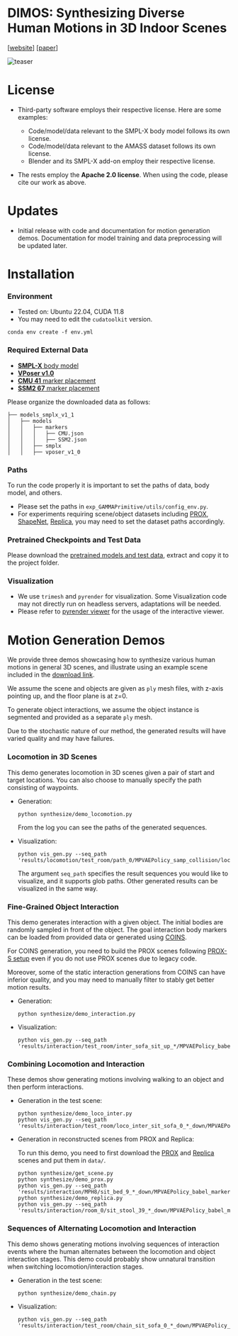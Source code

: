 # DIMOS: Synthesizing Diverse Human Motions in 3D Indoor Scenes



[[website](https://zkf1997.github.io/DIMOS/)] [[paper](https://arxiv.org/abs/2305.12411)] 

![teaser](https://zkf1997.github.io/DIMOS/images/teaser_canonical.png)

# License
* Third-party software employs their respective license. Here are some examples:
    * Code/model/data relevant to the SMPL-X body model follows its own license.
    * Code/model/data relevant to the AMASS dataset follows its own license.
    * Blender and its SMPL-X add-on employ their respective license.

* The rests employ the **Apache 2.0 license**. When using the code, please cite our work as above.

# Updates
* Initial release with code and documentation for motion generation demos. Documentation for model training and data preprocessing will be updated later.  

# Installation

### Environment
* Tested on: Ubuntu 22.04, CUDA 11.8
* You may need to edit the `cudatoolkit` version.
```
conda env create -f env.yml
```

### Required External Data
* [**SMPL-X** body model](https://smpl-x.is.tue.mpg.de/)
* [**VPoser v1.0**](https://smpl-x.is.tue.mpg.de/)
* [**CMU 41** marker placement](https://drive.google.com/file/d/1CcNBZCXA7_Naa0SGlYKCxk_ecnzftbSj/view?usp=sharing)
* [**SSM2 67** marker placement](https://drive.google.com/file/d/1ozQuVjXoDLiZ3YGV-7RpauJlunPfcx_d/view?usp=sharing)

Please organize the downloaded data as follows: 
```
├── models_smplx_v1_1
│   ├── models
│   │   ├── markers
│   │   │   ├── CMU.json
│   │   │   ├── SSM2.json
│   │   ├── smplx
│   │   ├── vposer_v1_0
```
### Paths
To run the code properly it is important to set the paths of data, body model, and others. 
* Please set the paths in `exp_GAMMAPrimitive/utils/config_env.py`. 
* For experiments requiring scene/object datasets including [PROX](https://prox.is.tue.mpg.de/), [ShapeNet](https://shapenet.org/), [Replica](https://github.com/facebookresearch/Replica-Dataset), you may need to set the dataset paths accordingly. 

### Pretrained Checkpoints and Test Data
Please download the [pretrained models and test data](https://drive.google.com/drive/folders/1AvM4GvdkG1OkggaQnggNeGmt2xgipKRU?usp=sharing), extract and copy it to the project folder.

### Visualization 
* We use `trimesh` and `pyrender` for visualization. Some Visualization code may not directly run on headless servers, adaptations will be needed.
* Please refer to [pyrender viewer](https://pyrender.readthedocs.io/en/latest/generated/pyrender.viewer.Viewer.html) for the usage of the interactive viewer.

# Motion Generation Demos
We provide three demos showcasing how to synthesize various human motions in general 3D scenes, and illustrate using an example scene included in the [download link](https://drive.google.com/drive/folders/1AvM4GvdkG1OkggaQnggNeGmt2xgipKRU?usp=sharing).

We assume the scene and objects are given as `ply` mesh files, with z-axis pointing up, and the floor plane is at z=0.

To generate object interactions, we assume the object instance is segmented and provided as a separate `ply` mesh.

Due to the stochastic nature of our method, the generated results will have varied quality and may have failures.

### Locomotion in 3D Scenes
This demo generates locomotion in 3D scenes given a pair of start and target locations. You can also choose to manually specify the path consisting of waypoints.
* Generation:
  ```
  python synthesize/demo_locomotion.py
  ```
  From the log you can see the paths of the generated sequences.

* Visualization:
  ```
  python vis_gen.py --seq_path 'results/locomotion/test_room/path_0/MPVAEPolicy_samp_collision/locomotion/policy_search/seq00*/results_ssm2_67_condi_marker_map_0.pkl'
  ```
  The argument `seq_path` specifies the result sequences you would like to visualize, and it supports glob paths. Other generated results can be visualized in the same way.
### Fine-Grained Object Interaction
This demo generates interaction with a given object. The initial bodies are randomly sampled in front of the object. The goal interaction body markers can be loaded from provided data or generated using [COINS](https://github.com/zkf1997/COINS). 

For COINS generation, you need to build the PROX scenes following [PROX-S setup](https://github.com/zkf1997/COINS#prox-s-dataset) even if you do not use PROX scenes due to legacy code. 

Moreover, some of the static interaction generations from COINS can have inferior quality, and you may need to manually filter to stably get better motion results. 

* Generation:
  ```
  python synthesize/demo_interaction.py
  ```
* Visualization:
  ```
  python vis_gen.py --seq_path 'results/interaction/test_room/inter_sofa_sit_up_*/MPVAEPolicy_babel_marker/sit_1frame/policy_search/seq000/results_ssm2_67_condi_marker_inter_0.pkl'
  ```
  
### Combining Locomotion and Interaction
These demos show generating motions involving walking to an object and then perform interactions.
* Generation in the test scene:
  ```
  python synthesize/demo_loco_inter.py
  python vis_gen.py --seq_path 'results/interaction/test_room/loco_inter_sit_sofa_0_*_down/MPVAEPolicy_babel_marker/sit_2frame/policy_search/seq000/results_ssm2_67_condi_marker_inter_0.pkl'
  ```
* Generation in reconstructed scenes from PROX and Replica:

  To run this demo, you need to first download the [PROX](https://prox.is.tue.mpg.de/) and [Replica](https://github.com/facebookresearch/Replica-Dataset) scenes and put them in `data/`.
  ```
  python synthesize/get_scene.py  
  python synthesize/demo_prox.py
  python vis_gen.py --seq_path 'results/interaction/MPH8/sit_bed_9_*_down/MPVAEPolicy_babel_marker/sit_2frame/policy_search/seq000/results_ssm2_67_condi_marker_inter_0.pkl'
  python synthesize/demo_replica.py
  python vis_gen.py --seq_path 'results/interaction/room_0/sit_stool_39_*_down/MPVAEPolicy_babel_marker/sit_2frame/policy_search/seq000/results_ssm2_67_condi_marker_inter_0.pkl'
  ```
### Sequences of Alternating Locomotion and Interaction
This demo shows generating motions involving sequences of interaction events where the human alternates between the locomotion and object interaction stages.
This demo could probably show unnatural transition when switching locomotion/interaction stages. 
* Generation in the test scene:
  ```
  python synthesize/demo_chain.py
  ```
* Visualization:
  ```
  python vis_gen.py --seq_path 'results/interaction/test_room/chain_sit_sofa_0_*_down/MPVAEPolicy_babel_marker/sit_2frame/policy_search/seq000/results_ssm2_67_condi_marker_inter_0.pkl'
  ```
  